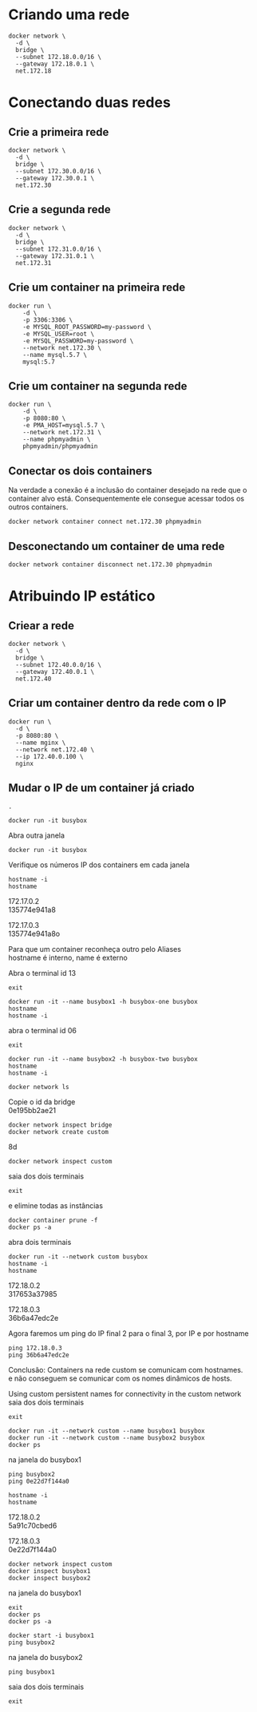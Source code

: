 # Criando uma rede
```
docker network \
  -d \
  bridge \
  --subnet 172.18.0.0/16 \
  --gateway 172.18.0.1 \
  net.172.18
```

# Conectando duas redes
## Crie a primeira rede
```
docker network \
  -d \
  bridge \
  --subnet 172.30.0.0/16 \
  --gateway 172.30.0.1 \
  net.172.30
```

## Crie a segunda rede
```
docker network \
  -d \
  bridge \
  --subnet 172.31.0.0/16 \
  --gateway 172.31.0.1 \
  net.172.31
```

## Crie um container na primeira rede
```
docker run \
    -d \
    -p 3306:3306 \
    -e MYSQL_ROOT_PASSWORD=my-password \
    -e MYSQL_USER=root \
    -e MYSQL_PASSWORD=my-password \
    --network net.172.30 \
    --name mysql.5.7 \
    mysql:5.7
```


## Crie um container na segunda rede
```
docker run \
    -d \
    -p 8080:80 \
    -e PMA_HOST=mysql.5.7 \
    --network net.172.31 \
    --name phpmyadmin \
    phpmyadmin/phpmyadmin
```
## Conectar os dois containers
Na verdade a conexão é a inclusão do container desejado na rede que o container alvo está. Consequentemente ele consegue acessar todos os outros containers.<br>
```
docker network container connect net.172.30 phpmyadmin
```

## Desconectando um container de uma rede
```
docker network container disconnect net.172.30 phpmyadmin
```

# Atribuindo IP estático

## Criear a rede
```
docker network \
  -d \
  bridge \
  --subnet 172.40.0.0/16 \
  --gateway 172.40.0.1 \
  net.172.40
```

## Criar um container dentro da rede com o IP
```
docker run \
  -d \
  -p 8080:80 \
  --name mginx \
  --network net.172.40 \
  --ip 172.40.0.100 \
  nginx
```
## Mudar o IP de um container já criado
```
.
```

```
docker run -it busybox
```

Abra outra janela<br>
```
docker run -it busybox
```
Verifique os números IP dos containers em cada janela<br>
```
hostname -i
hostname
```
172.17.0.2<br>
135774e941a8<br>

172.17.0.3<br>
135774e941a8o<br>

Para que um container reconheça outro pelo Aliases<br>
hostname é interno, name é externo<br>

Abra o terminal id 13<br>
```
exit
```
```
docker run -it --name busybox1 -h busybox-one busybox
hostname
hostname -i
```
abra o terminal id 06
```
exit
```

```
docker run -it --name busybox2 -h busybox-two busybox
hostname
hostname -i
```

```
docker network ls
```

Copie o id da bridge<br>
0e195bb2ae21<br>

```
docker network inspect bridge
docker network create custom
```
8d<br>

```
docker network inspect custom
```

saia dos dois terminais<br>
```
exit
```

e elimine todas as instâncias<br>
```
docker container prune -f
docker ps -a
```

abra dois terminais<br>
```
docker run -it --network custom busybox
hostname -i
hostname
```

172.18.0.2<br>
317653a37985<br>

172.18.0.3<br>
36b6a47edc2e<br>

Agora faremos um ping do IP final 2 para o final 3, por IP e por hostname<br>
```
ping 172.18.0.3
ping 36b6a47edc2e
```

Conclusão: Containers na rede custom se comunicam com hostnames.<br>
e não conseguem se comunicar com os nomes dinâmicos de hosts.<br>

Using custom persistent names for connectivity in the custom network<br>
saia dos dois terminais<br>
```
exit
```

```
docker run -it --network custom --name busybox1 busybox
docker run -it --network custom --name busybox2 busybox
docker ps
```

na janela do busybox1<br>
```
ping busybox2
ping 0e22d7f144a0
```

```
hostname -i
hostname
```

172.18.0.2<br>
5a91c70cbed6<br>

172.18.0.3<br>
0e22d7f144a0<br>

```
docker network inspect custom
docker inspect busybox1
docker inspect busybox2
```

na janela do busybox1<br>
```
exit
docker ps
docker ps -a
```

```
docker start -i busybox1
ping busybox2
```

na janela do busybox2<br>
```
ping busybox1
```

saia dos dois terminais<br>
```
exit
```
